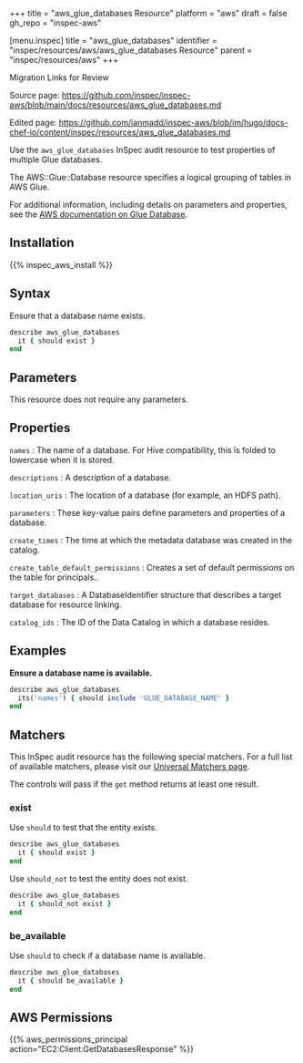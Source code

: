 +++
title = "aws_glue_databases Resource"
platform = "aws"
draft = false
gh_repo = "inspec-aws"

[menu.inspec]
title = "aws_glue_databases"
identifier = "inspec/resources/aws/aws_glue_databases Resource"
parent = "inspec/resources/aws"
+++

<div class="admonition-note">
<p class="admonition-note-title">Migration Links for Review</p>
<div class="admonition-note-text">
<p>Source page: <a href="https://github.com/inspec/inspec-aws/blob/main/docs/resources/aws_glue_databases.md">https://github.com/inspec/inspec-aws/blob/main/docs/resources/aws_glue_databases.md</a></p>
<p>Edited page: <a href="https://github.com/ianmadd/inspec-aws/blob/im/hugo/docs-chef-io/content/inspec/resources/aws_glue_databases.md">https://github.com/ianmadd/inspec-aws/blob/im/hugo/docs-chef-io/content/inspec/resources/aws_glue_databases.md</a></p>
</div>
</div>


Use the `aws_glue_databases` InSpec audit resource to test properties of multiple Glue databases.

The AWS::Glue::Database resource specifies a logical grouping of tables in AWS Glue.

For additional information, including details on parameters and properties, see the [AWS documentation on Glue Database](https://docs.aws.amazon.com/AWSCloudFormation/latest/UserGuide/aws-resource-glue-database.html).

## Installation

{{% inspec_aws_install %}}

## Syntax

Ensure that a database name exists.

```ruby
describe aws_glue_databases
  it { should exist }
end
```

## Parameters

This resource does not require any parameters.

## Properties

`names`
: The name of a database. For Hive compatibility, this is folded to lowercase when it is stored.

`descriptions`
: A description of a database.

`location_uris`
: The location of a database (for example, an HDFS path).

`parameters`
: These key-value pairs define parameters and properties of a database.

`create_times`
: The time at which the metadata database was created in the catalog.

`create_table_default_permissions`
: Creates a set of default permissions on the table for principals..

`target_databases`
: A DatabaseIdentifier structure that describes a target database for resource linking.

`catalog_ids`
: The ID of the Data Catalog in which a database resides.

## Examples

**Ensure a database name is available.**

```ruby
describe aws_glue_databases
  its('names') { should include 'GLUE_DATABASE_NAME' }
end
```

## Matchers

This InSpec audit resource has the following special matchers. For a full list of available matchers, please visit our [Universal Matchers page](https://www.inspec.io/docs/reference/matchers/).

The controls will pass if the `get` method returns at least one result.

### exist

Use `should` to test that the entity exists.

```ruby
describe aws_glue_databases
  it { should exist }
end
```

Use `should_not` to test the entity does not exist.

```ruby
describe aws_glue_databases
  it { should_not exist }
end
```

### be_available

Use `should` to check if a database name is available.

```ruby
describe aws_glue_databases
  it { should be_available }
end
```

## AWS Permissions

{{% aws_permissions_principal action="EC2:Client:GetDatabasesResponse" %}}
